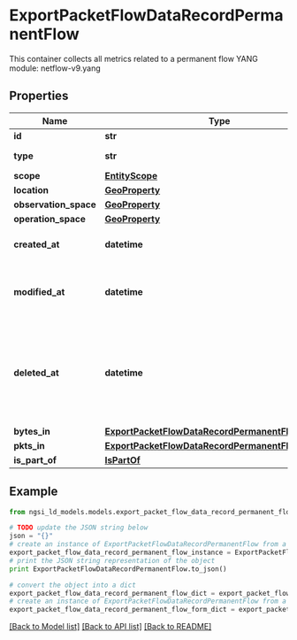 # ExportPacketFlowDataRecordPermanentFlow

This container collects all metrics related to a permanent flow  YANG module: netflow-v9.yang 

## Properties

Name | Type | Description | Notes
------------ | ------------- | ------------- | -------------
**id** | **str** | Entity id.  | [optional] 
**type** | **str** | NGSI-LD Entity identifier. It has to be ExportPacketFlowDataRecordPermanentFlow. | [default to 'ExportPacketFlowDataRecordPermanentFlow']
**scope** | [**EntityScope**](EntityScope.md) |  | [optional] 
**location** | [**GeoProperty**](GeoProperty.md) |  | [optional] 
**observation_space** | [**GeoProperty**](GeoProperty.md) |  | [optional] 
**operation_space** | [**GeoProperty**](GeoProperty.md) |  | [optional] 
**created_at** | **datetime** | Is defined as the temporal Property at which the Entity, Property or Relationship was entered into an NGSI-LD system.  | [optional] [readonly] 
**modified_at** | **datetime** | Is defined as the temporal Property at which the Entity, Property or Relationship was last modified in an NGSI-LD system, e.g. in order to correct a previously entered incorrect value.  | [optional] [readonly] 
**deleted_at** | **datetime** | Is defined as the temporal Property at which the Entity, Property or Relationship was deleted from an NGSI-LD system.  Entity deletion timestamp. See clause 4.8 It is only used in notifications reporting deletions and in the Temporal Representation of Entities (clause 4.5.6), Properties (clause 4.5.7), Relationships (clause 4.5.8) and LanguageProperties (clause 5.2.32).  | [optional] [readonly] 
**bytes_in** | [**ExportPacketFlowDataRecordPermanentFlowBytesIn**](ExportPacketFlowDataRecordPermanentFlowBytesIn.md) |  | [optional] 
**pkts_in** | [**ExportPacketFlowDataRecordPermanentFlowPktsIn**](ExportPacketFlowDataRecordPermanentFlowPktsIn.md) |  | [optional] 
**is_part_of** | [**IsPartOf**](IsPartOf.md) |  | 

## Example

```python
from ngsi_ld_models.models.export_packet_flow_data_record_permanent_flow import ExportPacketFlowDataRecordPermanentFlow

# TODO update the JSON string below
json = "{}"
# create an instance of ExportPacketFlowDataRecordPermanentFlow from a JSON string
export_packet_flow_data_record_permanent_flow_instance = ExportPacketFlowDataRecordPermanentFlow.from_json(json)
# print the JSON string representation of the object
print ExportPacketFlowDataRecordPermanentFlow.to_json()

# convert the object into a dict
export_packet_flow_data_record_permanent_flow_dict = export_packet_flow_data_record_permanent_flow_instance.to_dict()
# create an instance of ExportPacketFlowDataRecordPermanentFlow from a dict
export_packet_flow_data_record_permanent_flow_form_dict = export_packet_flow_data_record_permanent_flow.from_dict(export_packet_flow_data_record_permanent_flow_dict)
```
[[Back to Model list]](../README.md#documentation-for-models) [[Back to API list]](../README.md#documentation-for-api-endpoints) [[Back to README]](../README.md)


